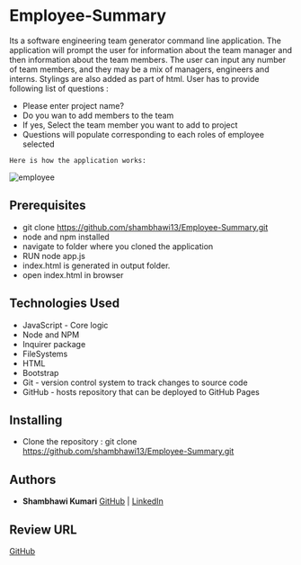 # Employee-Summary

Its a software engineering team generator command line application. The application will prompt the user for information about the team manager and then information about the team members. The user can input any number of team members, and they may be a mix of managers, engineers and interns. Stylings are also added as part of html. User has to provide following list of questions :

- Please enter project name?
- Do you wan to add members to the team
- If yes, Select the team member you want to add to project 
- Questions will populate corresponding to each roles of employee selected


```
Here is how the application works:
```
![employee](./Assets/final.gif)



## Prerequisites

- git clone https://github.com/shambhawi13/Employee-Summary.git
- node and npm installed
- navigate to folder where you cloned the application
- RUN node app.js
- index.html is generated in output folder.
- open index.html in browser


## Technologies Used
- JavaScript - Core logic
- Node and NPM
- Inquirer package
- FileSystems
- HTML
- Bootstrap
- Git - version control system to track changes to source code
- GitHub - hosts repository that can be deployed to GitHub Pages

## Installing

- Clone the repository : git clone https://github.com/shambhawi13/Employee-Summary.git 

## Authors

* **Shambhawi Kumari**
 [GitHub](https://github.com/shambhawi13/) | 
 [LinkedIn](https://www.linkedin.com/in/shambhawi-kumari/)


## Review URL

[GitHub](https://github.com/shambhawi13/Employee-Summary)



